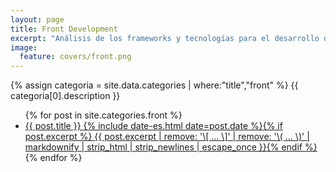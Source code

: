 ```yaml
---
layout: page
title: Front Development
excerpt: "Análisis de los frameworks y tecnologías para el desarrollo de las capas front de las aplicaciones. Revisión de los dispositivos, navegadores,..."
image:
  feature: covers/front.png
---
```


{% assign categoria = site.data.categories | where:"title","front" %}
{{ categoria[0].description }}

<ul class="post-list">
{% for post in site.categories.front %}
  <li><article><a href="{{ site.url }}{{ post.url }}">{{ post.title }} <span class="entry-date"><time datetime="{{ post.date | date_to_xmlschema }}">{% include date-es.html date=post.date %}</time></span>{% if post.excerpt %} <span class="excerpt">{{ post.excerpt | remove: '\[ ... \]' | remove: '\( ... \)' | markdownify | strip_html | strip_newlines | escape_once }}</span>{% endif %}</a></article></li>
{% endfor %}
</ul>
